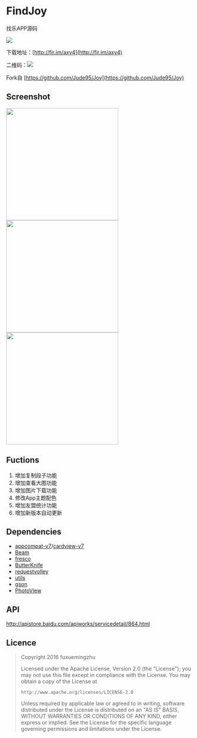 # FindJoy

找乐APP源码

![](https://github.com/fuxuemingzhu/fuxuemingzhu.github.io/blob/master/images/FindJoy/ic_laucher_192.png?raw=true)

下载地址：[http://fir.im/axy4](http://fir.im/axy4)  

二维码：![](https://github.com/fuxuemingzhu/fuxuemingzhu.github.io/blob/master/images/FindJoy/%E4%BA%8C%E7%BB%B4%E7%A0%81.png?raw=true)

Fork自 [https://github.com/Jude95/Joy](https://github.com/Jude95/Joy)

## Screenshot

<img src="https://github.com/fuxuemingzhu/fuxuemingzhu.github.io/blob/master/images/FindJoy/1.png?raw=true" width="300">

<img src="https://github.com/fuxuemingzhu/fuxuemingzhu.github.io/blob/master/images/FindJoy/2.png?raw=true" width="300">

<img src="https://github.com/fuxuemingzhu/fuxuemingzhu.github.io/blob/master/images/FindJoy/3.png?raw=true" width="300">


## Fuctions

1. 增加复制段子功能
2. 增加查看大图功能
3. 增加图片下载功能
4. 修改App主题配色
4. 增加友盟统计功能
5. 增加新版本自动更新

## Dependencies

- [appcompat-v7](https://developer.android.com/tools/support-library/features.html#v7-appcompat)/[cardview-v7](https://developer.android.com/tools/support-library/features.html#v7-cardview)
- [Beam](https://github.com/Jude95/Beam)
- [fresco](http://frescolib.org/)
- [ButterKnife](http://jakewharton.github.io/butterknife/)
- [requestvolley](https://github.com/Jude95/RequestVolley)
- [utils](https://github.com/Jude95/Utils)
- [gson](https://github.com/google/gson)
- [PhotoView](https://github.com/chrisbanes/PhotoView)

## API

http://apistore.baidu.com/apiworks/servicedetail/864.html


## Licence

> Copyright 2016 fuxuemingzhu
> 
> Licensed under the Apache License, Version 2.0 (the "License"); you may not use this file except in compliance with the License. You may obtain a copy of the License at
> 
> `http://www.apache.org/licenses/LICENSE-2.0`
> 
> Unless required by applicable law or agreed to in writing, software distributed under the License is distributed on an "AS IS" BASIS, WITHOUT WARRANTIES OR CONDITIONS OF ANY KIND, either express or implied. See the License for the specific language governing permissions and limitations under the License.


